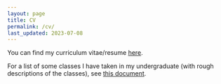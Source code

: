 ```yaml
---
layout: page
title: CV
permalink: /cv/
last_updated: 2023-07-08
---
```


You can find my curriculum vitae/resume <a href="cv.pdf">here</a>.

For a list of some classes I have taken in my undergraduate (with rough descriptions of the classes), see <a href="courses_taken.pdf">this document</a>.
